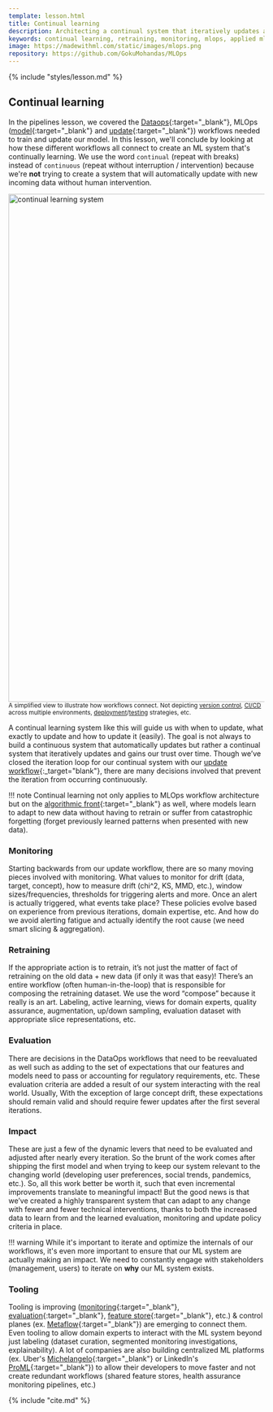 ```yaml
---
template: lesson.html
title: Continual learning
description: Architecting a continual system that iteratively updates and gains our trust over time.
keywords: continual learning, retraining, monitoring, mlops, applied ml, machine learning, ml in production, machine learning in production, applied machine learning
image: https://madewithml.com/static/images/mlops.png
repository: https://github.com/GokuMohandas/MLOps
---
```


{% include "styles/lesson.md" %}

## Continual learning

In the pipelines lesson, we covered the [Dataops](pipelines.md#dataops){:target="_blank"}, MLOps ([model](pipelines.md#mlops-model){:target="_blank"} and [update](pipelines.md#mlops-update){:target="_blank"}) workflows needed to train and update our model. In this lesson, we'll conclude by looking at how these different workflows all connect to create an ML system that's continually learning. We use the word `continual` (repeat with breaks) instead of `continuous` (repeat without interruption / intervention) because we're **not** trying to create a system that will automatically update with new incoming data without human intervention.

<div class="ai-center-all">
    <img src="https://raw.githubusercontent.com/GokuMohandas/MadeWithML/main/images/mlops/continual_learning/connect.png" width="1000" alt="continual learning system">
</div>
<div class="ai-center-all">
  <small>A simplified view to illustrate how workflows connect. Not depicting <a href="versioning.md" target="_blank">version control</a>, <a href="cicd.md" target="_blank">CI/CD</a> across multiple environments, <a href="cicd.md#deployment" target="_blank">deployment</a>/<a href="infrastructure.md#testing" target="_blank">testing</a> strategies, etc.</small>
</div>

A continual learning system like this will guide us with when to update, what exactly to update and how to update it (easily). The goal is not always to build a continuous system that automatically updates but rather a continual system that iteratively updates and gains our trust over time. Though we’ve closed the iteration loop for our continual system with our [update workflow](pipelines.md#mlops-update){:_target="blank"}, there are many decisions involved that prevent the iteration from occurring continuously.

!!! note
    Continual learning not only applies to MLOps workflow architecture but on the [algorithmic front](https://arxiv.org/abs/1909.08383){:target="_blank"} as well, where models learn to adapt to new data without having to retrain or suffer from catastrophic forgetting (forget previously learned patterns when presented with new data).

### Monitoring

Starting backwards from our update workflow, there are so many moving pieces involved with monitoring. What values to monitor for drift (data, target, concept), how to measure drift (chi^2, KS, MMD, etc.), window sizes/frequencies, thresholds for triggering alerts and more. Once an alert is actually triggered, what events take place? These policies evolve based on experience from previous iterations, domain expertise, etc. And how do we avoid alerting fatigue and actually identify the root cause (we need smart slicing & aggregation).

### Retraining

If the appropriate action is to retrain, it’s not just the matter of fact of retraining on the old data + new data (if only it was that easy)! There’s an entire workflow (often human-in-the-loop) that is responsible for composing the retraining dataset. We use the word “compose” because it really is an art. Labeling, active learning, views for domain experts, quality assurance, augmentation, up/down sampling, evaluation dataset with appropriate slice representations, etc.

### Evaluation

There are decisions in the DataOps workflows that need to be reevaluated as well such as adding to the set of expectations that our features and models need to pass or accounting for regulatory requirements, etc. These evaluation criteria are added a result of our system interacting with the real world. Usually, With the exception of large concept drift, these expectations should remain valid and should require fewer updates after the first several iterations.

### Impact

These are just a few of the dynamic levers that need to be evaluated and adjusted after nearly every iteration. So the brunt of the work comes after shipping the first model and when trying to keep our system relevant to the changing world (developing user preferences, social trends, pandemics, etc.). So, all this work better be worth it, such that even incremental improvements translate to meaningful impact! But the good news is that we’ve created a highly transparent system that can adapt to any change with fewer and fewer technical interventions, thanks to both the increased data to learn from and the learned evaluation, monitoring and update policy criteria in place.

!!! warning
    While it's important to iterate and optimize the internals of our workflows, it's even more important to ensure that our ML system are actually making an impact. We need to constantly engage with stakeholders (management, users) to iterate on **why** our ML system exists.

### Tooling
Tooling is improving ([monitoring](monitoring.md){:target="_blank"}, [evaluation](testing.md){:target="_blank"}, [feature store](feature-store.md){:target="_blank"}, etc.) & control planes (ex. [Metaflow](https://metaflow.org/){:target="_blank"}) are emerging to connect them. Even tooling to allow domain experts to interact with the ML system beyond just labeling (dataset curation, segmented monitoring investigations, explainability). A lot of companies are also building centralized ML platforms (ex. Uber's [Michelangelo](https://eng.uber.com/michelangelo-machine-learning-platform/){:target="_blank"} or LinkedIn's [ProML](https://engineering.linkedin.com/blog/2019/01/scaling-machine-learning-productivity-at-linkedin){:target="_blank"}) to allow their developers to move faster and not create redundant workflows (shared feature stores, health assurance monitoring pipelines, etc.)

<!-- Citation -->
{% include "cite.md" %}